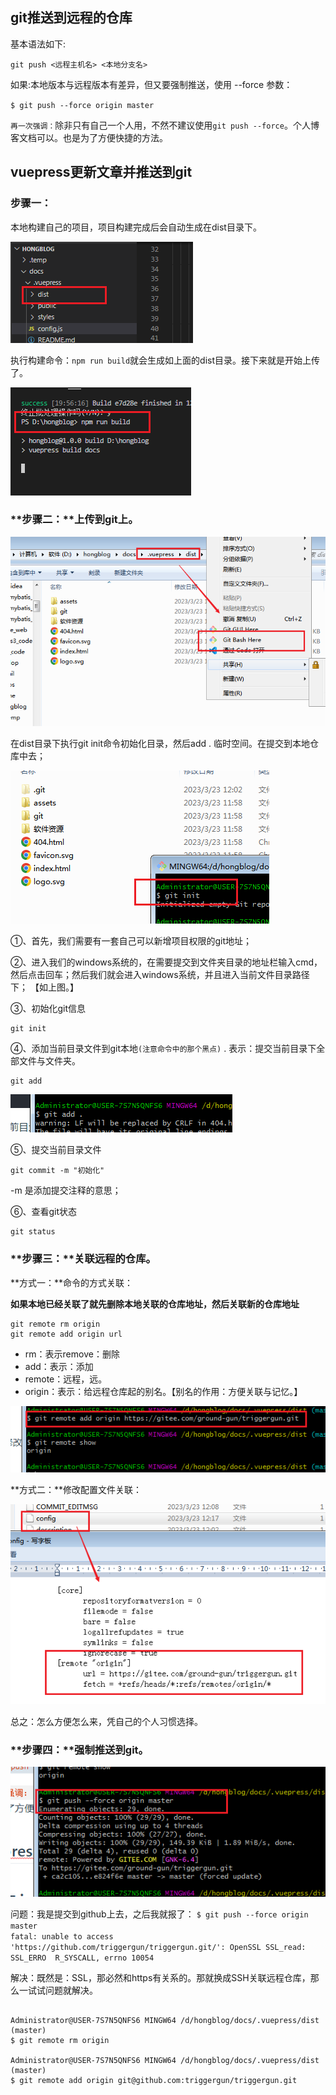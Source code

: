 ## git推送到远程的仓库

基本语法如下:

`git push <远程主机名> <本地分支名>`

如果:本地版本与远程版本有差异，但又要强制推送，使用 --force 参数：

`$ git push --force origin master`

`再一次强调：`除非只有自己一个人用，不然不建议使用`git push --force`。个人博客文档可以。也是为了方便快捷的方法。

## vuepress更新文章并推送到git

### **步骤一：**

本地构建自己的项目，项目构建完成后会自动生成在dist目录下。

![image-20230323113700468](assets/image-20230323113700468.png)

执行构建命令：`npm run build`就会生成如上面的dist目录。接下来就是开始上传了。

![image-20230323115752836](assets/image-20230323115752836.png)

### **步骤二：**上传到git上。

![image-20230323120144015](assets/image-20230323120144015.png)

在dist目录下执行git init命令初始化目录，然后add . 临时空间。在提交到本地仓库中去；

![image-20230323120218731](assets/image-20230323120218731.png)



①、首先，我们需要有一套自己可以新增项目权限的git地址；

②、进入我们的windows系统的，在需要提交到文件夹目录的地址栏输入cmd，然后点击回车；然后我们就会进入windows系统，并且进入当前文件目录路径下； 【如上图。】

③、初始化git信息

```
git init
```

④、添加当前目录文件到git本地`(注意命令中的那个黑点)` . 表示：提交当前目录下全部文件与文件夹。

```
git add
```

![image-20230323120749661](assets/image-20230323120749661.png)

⑤、提交当前目录文件

```
git commit -m "初始化"
```

-m 是添加提交注释的意思；

⑥、查看git状态

```
git status
```

### **步骤三：**关联远程的仓库。

**方式一：**命令的方式关联：

**如果本地已经关联了就先删除本地关联的仓库地址，然后关联新的仓库地址**

```git
git remote rm origin
git remote add origin url
```

- rm：表示remove：删除
- add：表示：添加
- remote：远程，远。
- origin：表示：给远程仓库起的别名。【别名的作用：方便关联与记忆。】

![image-20230323121810096](assets/image-20230323121810096.png)

**方式二：**修改配置文件关联：

![image-20230323122008588](assets/image-20230323122008588.png)

总之：怎么方便怎么来，凭自己的个人习惯选择。

### **步骤四：**强制推送到git。

![image-20230323122150808](assets/image-20230323122150808.png)

问题：我是提交到github上去，之后我就报了：     `$ git push --force origin master                                                                            fatal: unable to access 'https://github.com/triggergun/triggergun.git/': OpenSSL SSL_read: SSL_ERRO  R_SYSCALL, errno 10054                                                                                     `    

解决：既然是：SSL，那必然和https有关系的。那就换成SSH关联远程仓库，那么一试试问题就解决。

```git

Administrator@USER-7S7N5QNFS6 MINGW64 /d/hongblog/docs/.vuepress/dist (master)
$ git remote rm origin

Administrator@USER-7S7N5QNFS6 MINGW64 /d/hongblog/docs/.vuepress/dist (master)
$ git remote add origin git@github.com:triggergun/triggergun.git

```









